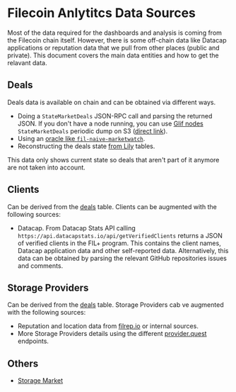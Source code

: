 # Filecoin Anlytitcs Data Sources

Most of the data required for the dashboards and analysis is coming from the Filecoin chain itself. However, there is some off-chain data like Datacap applications or reputation data that we pull from other places (public and private). This document covers the main data entities and how to get the relavant data.

## Deals

Deals data is available on chain and can be obtained via different ways.

- Doing a `StateMarketDeals` JSON-RPC call and parsing the returned JSON. If you don't have a node running, you can use [Glif nodes](https://lotus.filecoin.io/lotus/developers/glif-nodes/) `StateMarketDeals` periodic dump on S3 ([direct link](https://marketdeals.s3.amazonaws.com/StateMarketDeals.json.zst)).
- Using an [oracle like `fil-naive-marketwatch`](https://github.com/ribasushi/fil-naive-marketwatch).
- Reconstructing the deals state [from Lily](https://lilium.sh/) tables.

This data only shows current state so deals that aren't part of it anymore are not taken into account.

## Clients

Can be derived from the [deals](#deals) table. Clients can be augmented with the following sources:

- Datacap. From Datacap Stats API calling `https://api.datacapstats.io/api/getVerifiedClients` returns a JSON of verified clients in the FIL+ program. This contains the client names, Datacap application data and other self-reported data. Alternatively, this data can be obtained by parsing the relevant GitHub repositories issues and comments.

## Storage Providers

Can be derived from the [deals](#deals) table. Storage Providers cab ve augmented with the following sources:

- Reputation and location data from [filrep.io](https://filrep.io/) or internal sources.
- More Storage Providers details using the different [provider.quest](https://provider.quest/) endpoints.

## Others

- [Storage Market](https://data.storage.market/)
